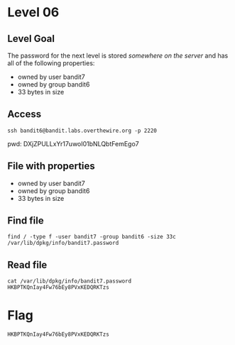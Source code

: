 # Level 06

## Level Goal
The password for the next level is stored *somewhere on the server* and has all
of the following properties:

* owned by user bandit7
* owned by group bandit6
* 33 bytes in size

## Access
```
ssh bandit6@bandit.labs.overthewire.org -p 2220
```
pwd: DXjZPULLxYr17uwoI01bNLQbtFemEgo7

## File with properties
* owned by user bandit7
* owned by group bandit6
* 33 bytes in size

## Find file
```
find / -type f -user bandit7 -group bandit6 -size 33c
/var/lib/dpkg/info/bandit7.password
```

## Read file
```
cat /var/lib/dpkg/info/bandit7.password
HKBPTKQnIay4Fw76bEy8PVxKEDQRKTzs
```

# Flag
```
HKBPTKQnIay4Fw76bEy8PVxKEDQRKTzs
```